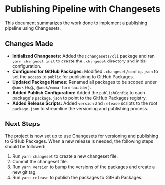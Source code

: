 # Publishing Pipeline with Changesets

This document summarizes the work done to implement a publishing pipeline using Changesets.

## Changes Made

- **Initialized Changesets:** Added the `@changesets/cli` package and ran `yarn changeset init` to create the `.changeset` directory and initial configuration.
- **Configured for GitHub Packages:** Modified `.changeset/config.json` to set the `access` to `public` for publishing to GitHub Packages.
- **Updated Package Names:** Renamed all packages to be scoped under `@xnok` (e.g., `@xnok/emma-form-builder`).
- **Added Publish Configuration:** Added the `publishConfig` to each package's `package.json` to point to the GitHub Packages registry.
- **Added Release Scripts:** Added `version` and `release` scripts to the root `package.json` to streamline the versioning and publishing process.

## Next Steps

The project is now set up to use Changesets for versioning and publishing to GitHub Packages. When a new release is needed, the following steps should be followed:

1. Run `yarn changeset` to create a new changeset file.
2. Commit the changeset file.
3. Run `yarn version` to bump the versions of the packages and create a new git tag.
4. Run `yarn release` to publish the packages to GitHub Packages.
